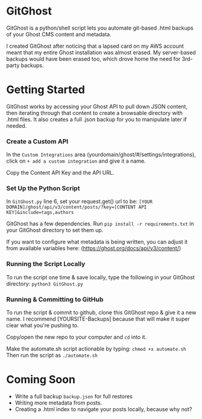 # GitGhost
GitGhost is a python/shell script lets you automate git-based .html backups of your Ghost CMS content and metadata.

I created GitGhost after noticing that a lapsed card on my AWS account meant that my entire Ghost installation was almost erased. My server-based backups would have been erased too, which drove home the need for 3rd-party backups.

# Getting Started
GitGhost works by accessing your Ghost API to pull down JSON content, then iterating through that content to create a browsable directory with .html files. It also creates a full .json backup for you to manipulate later if needed.

### Create a Custom API
In the `Custom Integrations` area (yourdomain/ghost/#/settings/integrations), click on `+ add a custom integration` and give it a name. 

Copy the Content API Key and the API URL. 

### Set Up the Python Script
In `GitGhost.py` line 6, set your request.get() url to be:
``` [YOUR DOMAIN]/ghost/api/v3/content/posts/?key=[CONTENT API KEY]&include=tags,authors ``` 

GitGhost has a few dependencies. Run `pip install -r requirements.txt` in your GitGhost directory to set them up.

If you want to configure what metadata is being written, you can adjust it from available variables here: (https://ghost.org/docs/api/v3/content/)

### Running the Script Locally
To run the script one time & save locally, type the following in your GitGhost directory:
```python3 GitGhost.py```

### Running & Committing to GitHub
To run the script & commit to github, clone this GitGhost repo & give it a new name. I recommend [YOURSITE-Backups] because that will make it super clear what you're pushing to.

Copy/open the new repo to your computer and `cd` into it.

Make the automate.sh script actionable by typing:
```chmod +x automate.sh```
Then run the script as `./automate.sh`

# Coming Soon
* Write a full backup `backup.json` for full restores
* Writing more metadata from posts.
* Creating a .html index to navigate your posts locally, because why not?


